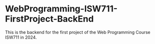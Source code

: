 # WebProgramming-ISW711-FirstProject-BackEnd

This is the backend for the first project of the Web Programming Course ISW711 in 2024.
